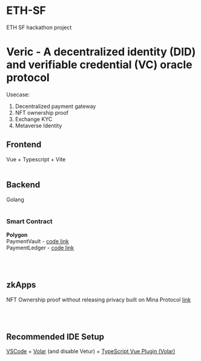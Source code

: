 # ETH-SF
ETH SF hackathon project  
# Veric - A decentralized identity (DID) and verifiable credential (VC) oracle protocol

Usecase:
1. Decentralized payment gateway
2. NFT ownership proof
3. Exchange KYC
4. Metaverse Identity

## Frontend

Vue + Typescript + Vite
\
&nbsp;

## Backend

Golang
\
&nbsp;

### Smart Contract

**Polygon**\
PaymentVault - [code link](https://mumbai.polygonscan.com/address/0xF91B6cAbc16A7440f22Dbd0481257ADDCACd689A#code)\
PaymentLedger - [code link](https://mumbai.polygonscan.com/address/0x9F295AbC9E8a92dE4A1B4FbdE8f4ce6317972532#code)

\
&nbsp;
## zkApps

NFT Ownership proof without releasing privacy built on Mina Protocol [link](https://docs.minaprotocol.com/)


\
&nbsp;

## Recommended IDE Setup

[VSCode](https://code.visualstudio.com/) + [Volar](https://marketplace.visualstudio.com/items?itemName=johnsoncodehk.volar) (and disable Vetur) + [TypeScript Vue Plugin (Volar)](https://marketplace.visualstudio.com/items?itemName=johnsoncodehk.vscode-typescript-vue-plugin)
